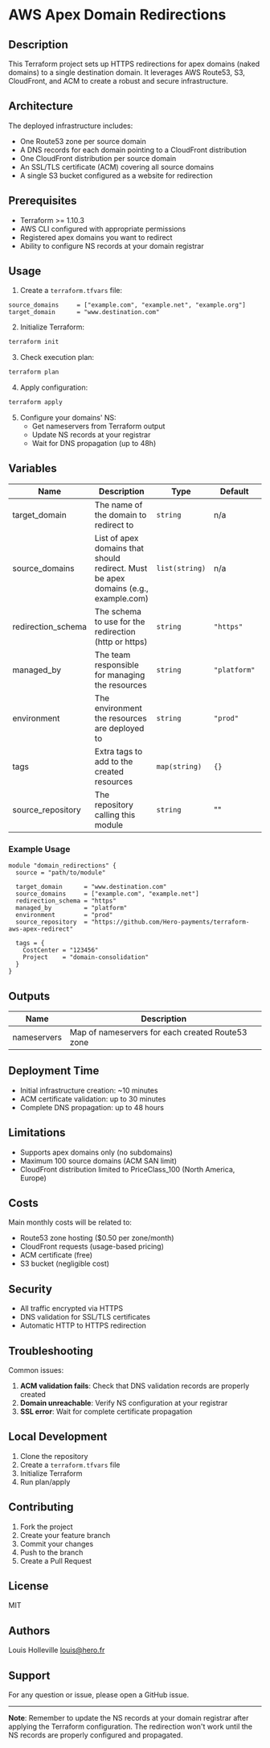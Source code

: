 # AWS Apex Domain Redirections

## Description
This Terraform project sets up HTTPS redirections for apex domains (naked domains) to a single destination domain. It leverages AWS Route53, S3, CloudFront, and ACM to create a robust and secure infrastructure.

## Architecture
The deployed infrastructure includes:
- One Route53 zone per source domain
- A DNS records for each domain pointing to a CloudFront distribution
- One CloudFront distribution per source domain
- An SSL/TLS certificate (ACM) covering all source domains
- A single S3 bucket configured as a website for redirection

## Prerequisites
- Terraform >= 1.10.3
- AWS CLI configured with appropriate permissions
- Registered apex domains you want to redirect
- Ability to configure NS records at your domain registrar

## Usage

1. Create a `terraform.tfvars` file:
```hcl
source_domains     = ["example.com", "example.net", "example.org"]
target_domain      = "www.destination.com"
```

2. Initialize Terraform:
```bash
terraform init
```

3. Check execution plan:
```bash
terraform plan
```

4. Apply configuration:
```bash
terraform apply
```

5. Configure your domains' NS:
    - Get nameservers from Terraform output
    - Update NS records at your registrar
    - Wait for DNS propagation (up to 48h)

## Variables

| Name | Description | Type | Default | Required |
|------|-------------|------|---------|:--------:|
| target_domain | The name of the domain to redirect to | `string` | n/a |   yes    |
| source_domains | List of apex domains that should redirect. Must be apex domains (e.g., example.com) | `list(string)` | n/a |   yes    |
| redirection_schema | The schema to use for the redirection (http or https) | `string` | `"https"` |    no    |
| managed_by | The team responsible for managing the resources | `string` | `"platform"` |    no    |
| environment | The environment the resources are deployed to | `string` | `"prod"` |    no    |
| tags | Extra tags to add to the created resources | `map(string)` | `{}` |    no    |
| source_repository | The repository calling this module | `string` | "" |   no    |

### Example Usage

```hcl
module "domain_redirections" {
  source = "path/to/module"

  target_domain      = "www.destination.com"
  source_domains     = ["example.com", "example.net"]
  redirection_schema = "https"
  managed_by         = "platform"
  environment        = "prod"
  source_repository  = "https://github.com/Hero-payments/terraform-aws-apex-redirect"

  tags = {
    CostCenter = "123456"
    Project    = "domain-consolidation"
  }
}
```

## Outputs

| Name | Description |
|------|-------------|
| nameservers | Map of nameservers for each created Route53 zone |

## Deployment Time
- Initial infrastructure creation: ~10 minutes
- ACM certificate validation: up to 30 minutes
- Complete DNS propagation: up to 48 hours

## Limitations
- Supports apex domains only (no subdomains)
- Maximum 100 source domains (ACM SAN limit)
- CloudFront distribution limited to PriceClass_100 (North America, Europe)

## Costs
Main monthly costs will be related to:
- Route53 zone hosting ($0.50 per zone/month)
- CloudFront requests (usage-based pricing)
- ACM certificate (free)
- S3 bucket (negligible cost)

## Security
- All traffic encrypted via HTTPS
- DNS validation for SSL/TLS certificates
- Automatic HTTP to HTTPS redirection


## Troubleshooting
Common issues:
1. **ACM validation fails**: Check that DNS validation records are properly created
2. **Domain unreachable**: Verify NS configuration at your registrar
3. **SSL error**: Wait for complete certificate propagation

## Local Development
1. Clone the repository
2. Create a `terraform.tfvars` file
3. Initialize Terraform
4. Run plan/apply

## Contributing
1. Fork the project
2. Create your feature branch
3. Commit your changes
4. Push to the branch
5. Create a Pull Request

## License
MIT

## Authors
Louis Holleville <louis@hero.fr>

## Support
For any question or issue, please open a GitHub issue.

---

**Note**: Remember to update the NS records at your domain registrar after applying the Terraform configuration. The redirection won't work until the NS records are properly configured and propagated.
